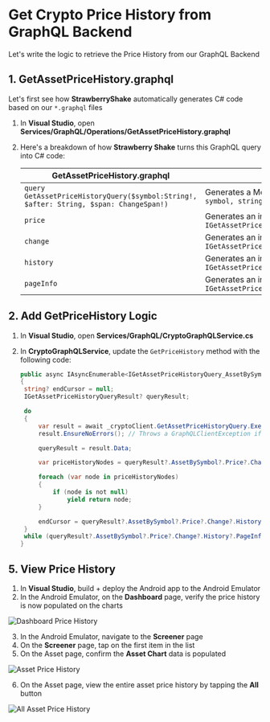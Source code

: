 # Get Crypto Price History from GraphQL Backend

Let's write the logic to retrieve the Price History from our GraphQL Backend

## 1. GetAssetPriceHistory.graphql

Let's first see how **StrawberryShake** automatically generates C# code based on our `*.graphql` files

1. In **Visual Studio**, open **Services/GraphQL/Operations/GetAssetPriceHistory.graphql**
2. Here's a breakdown of how **Strawberry Shake** turns this GraphQL query into C# code:

   | GetAssetPriceHistory.graphql                                                           | Strawberry Shake                                                                                                                     |
   | -------------------------------------------------------------------------------------- | ------------------------------------------------------------------------------------------------------------------------------------ |
   | `query GetAssetPriceHistoryQuery($symbol:String!, $after: String, $span: ChangeSpan!)` | Generates a Method, `GetAssetPriceHistoryQuery.ExecuteAsync(string symbol, string? after, ChangeSpan span, CancellationToken token)` |
   | `price`                                                                                | Generates an interface, `interface IGetAssetPriceHistoryQuery_AssetBySymbol_Price`                                                   |
   | `change`                                                                               | Generates an interface, `interface IGetAssetPriceHistoryQuery_AssetBySymbol_Price_Change`                                            |
   | `history`                                                                              | Generates an interface, `interface IGetAssetPriceHistoryQuery_AssetBySymbol_Price_Change_History`                                    |
   | `pageInfo`                                                                             | Generates an interface, `interface IGetAssetPriceHistoryQuery_AssetBySymbol_Price_Change_History_PageInfo`                           |

## 2. Add GetPriceHistory Logic

1. In **Visual Studio**, open **Services/GraphQL/CryptoGraphQLService.cs**
2. In **CryptoGraphQLService**, update the `GetPriceHistory` method with the following code:

   ```cs
   public async IAsyncEnumerable<IGetAssetPriceHistoryQuery_AssetBySymbol_Price_Change_History_Nodes?> GetPriceHistory(string symbol, [EnumeratorCancellation] CancellationToken token, ChangeSpan span = ChangeSpan.Day)
   {
   	string? endCursor = null;
   	IGetAssetPriceHistoryQueryResult? queryResult;

   	do
   	{
   		var result = await _cryptoClient.GetAssetPriceHistoryQuery.ExecuteAsync(symbol, endCursor, span, token).ConfigureAwait(false); // Executes the GetAssetPriceHistoryQuery
   		result.EnsureNoErrors(); // Throws a GraphQLClientException if the GraphQL Server returns an error

   		queryResult = result.Data;

   		var priceHistoryNodes = queryResult?.AssetBySymbol?.Price?.Change?.History?.Nodes ?? Array.Empty<IGetAssetPriceHistoryQuery_AssetBySymbol_Price_Change_History_Nodes>();

   		foreach (var node in priceHistoryNodes)
   		{
   			if (node is not null)
   				yield return node;
   		}

   		endCursor = queryResult?.AssetBySymbol?.Price?.Change?.History?.PageInfo?.EndCursor; // Upates the endCursor (used for pagination)
   	}
   	while (queryResult?.AssetBySymbol?.Price?.Change?.History?.PageInfo?.HasNextPage is true); // Continues pagination until HasNextPage is false
   }
   ```

## 5. View Price History

1. In **Visual Studio**, build + deploy the Android app to the Android Emulator
2. In the Android Emulator, on the **Dashboard** page, verify the price history is now populated on the charts

![Dashboard Price History](../images/dashboard_price_history.png)

3. In the Android Emulator, navigate to the **Screener** page
4. On the **Screener** page, tap on the first item in the list
5. On the Asset page, confirm the **Asset Chart** data is populated

![Asset Price History](../images/assetchart_price_history.png)

6. On the Asset page, view the entire asset price history by tapping the **All** button

![All Asset Price History](../images/assetchart_price_history_all.png)
